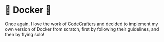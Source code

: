 # 🐋 Docker 🐋

Once again, I love the work of 
[CodeCrafters](https://app.codecrafters.io/courses/docker?track=go)
and decided to implement my own version of Docker from scratch, first by following
their guidelines, and then by flying solo!
